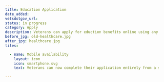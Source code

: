 ```yaml
---
title: Education Application
date_added:
vetsdotgov_url:
status: in progress
category: Apply
description: Veterans can apply for eduction benefits online using any device.
before_jpg: old-healthcare.jpg
after_jpg: healthcare.jpg
tiles:

  - name: Mobile availability
    layout: icon
    icon: smartphone.svg
    text: Veterans can now complete their application entirely from a smartphone

---
```

